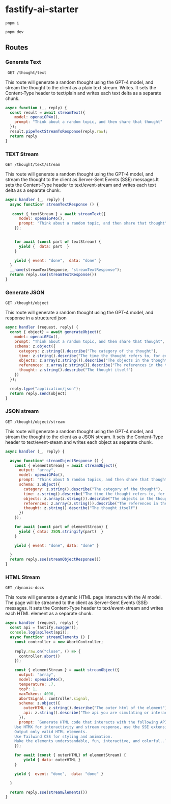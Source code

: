 # fastify-ai-starter

```shell
pnpm i 

pnpm dev
```


## Routes 

### Generate Text

```http  
 GET /thought/text
```

This route will generate a random thought using the GPT-4 model, and stream the thought to the client as a plain text stream. Writes. It sets the Content-Type header to text/plain and writes each text delta as a separate chunk.

```js
async function (_, reply) {
  const result = await streamText({
    model: openaiGP4o(),
    prompt: "Think about a random topic, and then share that thought"
  });
  result.pipeTextStreamToResponse(reply.raw);
  return reply
}

```

### TEXT Stream
```http
GET /thought/text/stream
```

This route will generate a random thought using the GPT-4 model, and stream the thought to the client as Server-Sent Events (SSE) messages.It sets the Content-Type header to text/event-stream and writes each text delta as a separate chunk.


```js
async handler (_, reply) {
  async function* streamTextResponse () {
   
   const { textStream } = await streamText({
      model: openaiGP4o(),
      prompt: "Think about a random topic, and then share that thought"
    });


    for await (const part of textStream) {
      yield {  data: part  }
    }

    yield { event: "done",  data: "done" }
  }
  __name(streamTextResponse, "streamTextResponse");
  return reply.sse(streamTextResponse())
}
```

### Generate JSON 

```http
GET /thought/object
```

This route will generate a random thought using the GPT-4 model, and response in a structured json

```js
async handler (request, reply) {
  const { object} = await generateObject({
    model: openaiGP4o(),
    prompt: "Think about a random topic, and then share that thought",
    schema: z.object({
      category: z.string().describe("The category of the thought"),
      time: z.string().describe("The time the thought refers to, for example, the 90s or the future"),
      objects: z.array(z.string()).describe("The objects in the thought"),
      references: z.array(z.string()).describe("The references in the thought"),
      thought: z.string().describe("The thought itself")
    })
  });

  reply.type("application/json");
  return reply.send(object)
}
```

### JSON stream

```http
GET /thought/object/stream
```

This route will generate a random thought using the GPT-4 model, and stream the thought to the client as a JSON stream. 
It sets the Content-Type header to text/event-steam and writes each object as separate chunk.

```js
async handler (_, reply) {

  async function* streamObjectResponse () {
    const { elementStream} = await streamObject({
      output: "array",
      model: openaiGP4o(),
      prompt: "Think about 5 random topics, and then share that thoughts",
      schema: z.object({
        category: z.string().describe("The category of the thought"),
        time: z.string().describe("The time the thought refers to, for example, the 90s or the future"),
        objects: z.array(z.string()).describe("The objects in the thought"),
        references: z.array(z.string()).describe("The references in the thought"),
        thought: z.string().describe("The thought itself")
      })
    });

    for await (const part of elementStream) {
      yield { data: JSON.stringify(part)  }
    }

    yield { event: "done", data: "done" }

  }
  return reply.sse(streamObjectResponse())
}
```



### HTML Stream

```http
GET /dynamic-docs
```

This route will generate a dynamic HTML page interacts with the AI model. The page will be streamed to the client as Server-Sent Events (SSE) messages. It sets the Content-Type header to text/event-stream and writes each HTML element as a separate chunk.

```js
async handler (request, reply) {
  const api = fastify.swagger();
  console.log(apiText(api));
  async function* streamElements () {
    const controller = new AbortController;
    
    reply.raw.on("close", () => {
      controller.abort()
    });

    const { elementStream } = await streamObject({
      output: "array",
      model: openaiGP4o(),
      temperature: .7,
      topP: 1,
      maxTokens: 4096,
      abortSignal: controller.signal,
      schema: z.object({
        outerHTML: z.string().describe("The outer html of the element"),
        api: z.string().describe("The api you are simulating or interacting with in the element, for example /thought/text")
      }),
      prompt: `Generate HTML code that interacts with the following API: """${apiText(api)}""".  The elements you return will be added to the main div in an HTML page.
    Use HTMX for interactivity and stream response, use the SSE extension for streaming SSE responses, and other hx attributes for non-SSE responses. (hx-ext ="sse", sse-connect , sse-swap, hx-swap) vs (hx-trigger, hx-get, hx-swap, etc.)
    Output only valid HTML elements.
    Use Tailwind CSS for styling and animation.
    Make the elements understandable, fun, interactive, and colorful..`
    });

    for await (const { outerHTML} of elementStream) {
        yield { data: outerHTML }
    }

    yield {  event: "done",  data: "done" }

  }

  return reply.sse(streamElements())
}
```